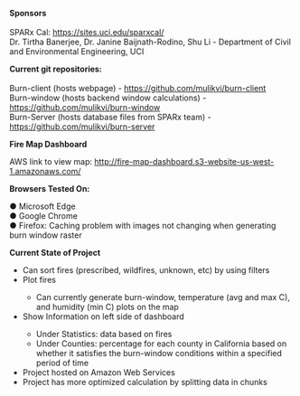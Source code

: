 <b>Sponsors</b><br><br>
SPARx Cal: https://sites.uci.edu/sparxcal/<br>
Dr. Tirtha Banerjee, Dr. Janine Baijnath-Rodino, Shu Li - Department of Civil and Environmental Engineering, UCI
 
<b>Current git repositories:</b><br><br>
Burn-client (hosts webpage) - https://github.com/mulikvi/burn-client<br>
Burn-window (hosts backend window calculations) - https://github.com/mulikvi/burn-window<br>
Burn-Server (hosts database files from SPARx team) - https://github.com/mulikvi/burn-server<br>


<b>Fire Map Dashboard</b> 

AWS link to view map: http://fire-map-dashboard.s3-website-us-west-1.amazonaws.com/

<b>Browsers Tested On:</b>

● 	Microsoft Edge<br>
● 	Google Chrome<br>
● 	Firefox: Caching problem with images not changing when generating burn window raster

<b>Current State of Project</b>
<ul>
 <li>Can sort fires (prescribed, wildfires, unknown, etc) by using filters</li>
<li>Plot fires</li>
<ul><li>Can currently generate burn-window, temperature (avg and max C), and humidity (min C) plots on the map</li></ul>
 <li>Show Information on left side of dashboard</li>
     <ul><li>Under Statistics: data based on fires</li>
<li>Under Counties: percentage for each county in California based on whether it satisfies the burn-window conditions within a specified period of time</li></ul>
<li>Project hosted on Amazon Web Services</li>
<li>Project has more optimized calculation by splitting data in chunks</li>
</ul>

